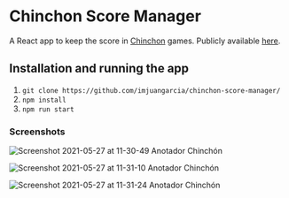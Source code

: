 # Chinchon Score Manager

A React app to keep the score in [Chinchon](https://www.mundijuegos.com.ar/multijugador/chinchon/reglas/) games. Publicly available [here](https://chinchon.games/).

## Installation and running the app

1. `git clone https://github.com/imjuangarcia/chinchon-score-manager/`
2. `npm install`
3. `npm run start`

### Screenshots

![Screenshot 2021-05-27 at 11-30-49 Anotador Chinchón](https://user-images.githubusercontent.com/34423371/119844884-2ef93300-bedf-11eb-9497-f38acd83798f.png)

![Screenshot 2021-05-27 at 11-31-10 Anotador Chinchón](https://user-images.githubusercontent.com/34423371/119845054-55b76980-bedf-11eb-9ad5-562e7d9f9383.png)

![Screenshot 2021-05-27 at 11-31-24 Anotador Chinchón](https://user-images.githubusercontent.com/34423371/119844918-36204100-bedf-11eb-9337-d0277216beb3.png)
